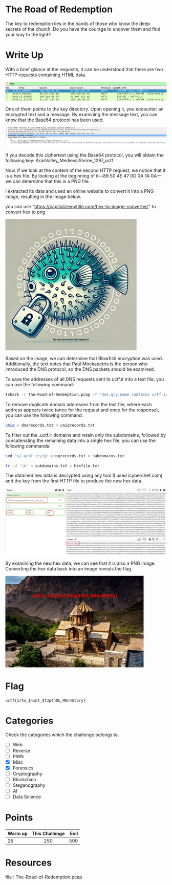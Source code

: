 # The Road of Redemption 

The key to redemption lies in the hands of those who know the deep secrets of the church. Do you have the courage to uncover them and find your way to the light?


# Write Up

With a brief glance at the requests, it can be understood that there are two HTTP requests containing HTML data.

<img src="Resources/http.png" title="UCTF" alt="UCTF" data-align="center">

One of them points to the key directory. Upon opening it, you encounter an encrypted text and a message. By examining the message text, you can know that the Base64 protocol has been used.

<img src="Resources/base64data.png" title="UCTF" alt="UCTF" data-align="center">

If you decode this ciphertext using the Base64 protocol, you will obtain the following key:
ArasValley_MedievalShrine_1297_uctf

Now, if we look at the content of the second HTTP request, we notice that it is a hex file. By looking at the beginning of it—89 50 4E 47 0D 0A 1A 0A—we can determine that this is a PNG file.

I extracted its data and used an online website to convert it into a PNG image, resulting in the image below.

you can use "https://capitalizemytitle.com/hex-to-image-converter/" to convert hex to png

<img src="Resources/blowfish.png" title="UCTF" alt="UCTF" data-align="center">

Based on the image, we can determine that Blowfish encryption was used. Additionally, the text notes that Paul Mockapetris is the person who introduced the DNS protocol, so the DNS packets should be examined.

To save the addresses of all DNS requests sent to uctf.ir into a text file, you can use the following command:

```bash
tshark -r The-Road-of-Redemption.pcap -Y "dns.qry.name contains uctf.ir" -T fields -e dns.qry.name > dnsrecords.txt
```
To remove duplicate domain addresses from the text file, where each address appears twice (once for the request and once for the response), you can use the following command:
```bash
uniq < dnsrecords.txt > uniqrecords.txt
```
To filter out the .uctf.ir domains and retain only the subdomains, followed by concatenating the remaining data into a single hex file, you can use the following commands:
```bash
sed 's/.uctf.ir//g' uniqrecords.txt > subdomains.txt
```
```bash
tr -d '\n' < subdomains.txt > hexfile.txt
```

The obtained hex data is decrypted using any tool (I used icyberchef.com) and the key from the first HTTP file to produce the new hex data.

<img src="Resources/decrypt.png" title="UCTF" alt="UCTF" data-align="center">

By examining the new hex data, we can see that it is also a PNG image. Converting the hex data back into an image reveals the flag.

<img src="Resources/flag.png" title="UCTF" alt="UCTF" data-align="center">

# Flag

```
uctf{1r4n_$41nt_$t3p4n05_M0n4$t3ry}

```

# Categories

Check the categories which the challenge belongs to.

- [ ] Web
- [ ] Reverse
- [ ] PWN
- [X] Misc
- [X] Forensics
- [ ] Cryptography
- [ ] Blockchain
- [ ] Steganography
- [ ] AI
- [ ] Data Science

# Points

| Warm up | This Challenge  | Evil |
| ------- |:---------------:| ----:|
|    25   |       250       | 500  |

# Resources

file : The-Road-of-Redemption.pcap
